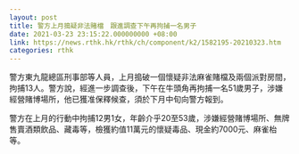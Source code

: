 ```yaml
---
layout: post
title: 警方上月搗疑非法賭檔　跟進調查下午再拘捕一名男子
date: 2021-03-23 23:15:22.000000000 +08:00
link: https://news.rthk.hk/rthk/ch/component/k2/1582195-20210323.htm
categories: rthk
---
```


警方東九龍總區刑事部等人員，上月搗破一個懷疑非法麻雀賭檔及兩個派對房間，拘捕13人。警方說，經進一步調查後，下午在牛頭角再拘捕一名51歲男子，涉嫌經營賭博場所，他已獲准保釋候查，須於下月中旬向警方報到。

警方在上月的行動中拘捕12男1女，年齡介乎20至53歲，涉嫌經營賭博場所、無牌售賣酒類飲品、藏毒等，檢獲約值11萬元的懷疑毒品、現金約7000元、麻雀枱等。
